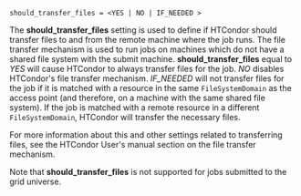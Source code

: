     should_transfer_files = <YES | NO | IF_NEEDED >

The **should_transfer_files** setting is used to define if HTCondor
should transfer files to and from the remote machine where the job runs.
The file transfer mechanism is used to run jobs on machines which do not
have a shared file system with the submit machine.
**should_transfer_files** equal to *YES* will cause HTCondor to always
transfer files for the job. *NO* disables HTCondor's file transfer
mechanism. *IF_NEEDED* will not transfer files for the job if it is
matched with a resource in the same `FileSystemDomain` as the access
point (and therefore, on a machine with the same shared file system). If
the job is matched with a remote resource in a different
`FileSystemDomain`, HTCondor will transfer the necessary files.

For more information about this and other settings related to
transferring files, see the HTCondor User's manual section on the file
transfer mechanism.

Note that **should_transfer_files** is not supported for jobs submitted
to the grid universe.
